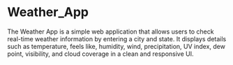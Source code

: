# Weather_App
The Weather App is a simple web application that allows users to check real-time weather information by entering a city and state. It displays details such as temperature, feels like, humidity, wind, precipitation, UV index, dew point, visibility, and cloud coverage in a clean and responsive UI.
